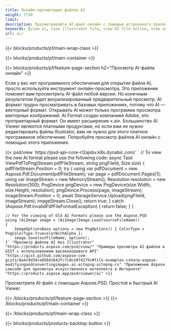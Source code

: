 ```yaml
---
title: Онлайн-просмотрщик файлов AI
weight: 7730
limit: 
description: Просматривайте AI-файл онлайн с помощью встроенного приложения Aspose
keywords: [view ai, view illustrator file, view AI file online, view adobe illustrator, ai file preview, ai format view]
url: ai/
---
```


{{< blocks/products/pf/main-wrap-class >}}


{{< blocks/products/pf/main-container >}}

{{< blocks/products/pf/feature-page-section h2="Просмотр AI-файла онлайн" >}}
<p>Если у вас нет программного обеспечения для открытия файла AI, просто используйте инструмент онлайн-просмотра. Это приложение поможет вам просмотреть AI-файл любой версии. Но конечным результатом будет визуализированный предварительный просмотр. AI формат трудно просматривать в базовых приложениях, потому что AI — векторный формат. Открывать AI может только программа просмотра векторных изображений. AI Format создан компанией Adobe, это проприетарный формат. Он имеет расширение «.ai». Большинство AI Viewer являются платными продуктами, но если вам не нужно редактировать файлы Illustrator, вам не нужно для этого платное программное обеспечение. Попробуйте просмотр файлов AI онлайн с помощью этого приложения.</p>
{{< psd/view `https://psd-api-core-rl2ajsbv.k8s.dynabic.com/` 
`	// To view the new AI format please use the following code:
	async Task<bool> ViewPdfToPng(Stream pdfFileStream, string pngFileId, Size size)
	{
		pdfFileStream.Position = 0;
		try
		{
			using var pdfDocument = new Aspose.Pdf.Document(pdfFileStream);
			var page = pdfDocument.Pages[1];
			using var imageStream = new MemoryStream();
			Resolution resolution = new Resolution(300);
			PngDevice pngDevice = new PngDevice(size.Width, size.Height, resolution);
			pngDevice.Process(page, imageStream);
			imageStream.Position = 0;
			await StorageService.Upload(pngFileId, imageStream);
			imageStream.Close();
			return true;
		}
		catch (Aspose.Pdf.InvalidPdfFileFormatException)
		{
			return false;
		}
	}
	
	// For the viewing of Old AI Formats please use the Aspose.PSD
	using (AiImage image = (AiImage)Image.Load(sourceFileName))
	{
		ImageOptionsBase options = new PngOptions() { ColorType = PngColorType.TruecolorWithAlpha };
		image.Save(outFileName, options);
	}` "Просмотр файлов AI без Illustrator" "https://products.aspose.com/psd/view/" "Примеры просмотра AI-файлов в GIST с использованием высококодового API" "https://gist.github.com/aspose-com-gists/8a4c9d34ce856d1642fc7c0ce974175c#file-examples-csharp-aspose-modifyingandconvertingimages-ai-aitopng-aitopng-cs" "Приложение Aspose Lowcode для просмотра искусственного интеллекта в Интернете" "https://products.aspose.app/psd/viewer/ai" >}}
<p>Просмотрите AI-файл с помощью Aspose.PSD. Простой и быстрый AI Viewer.</p>
{{< /blocks/products/pf/feature-page-section >}}
{{< /blocks/products/pf/main-container >}}


{{< /blocks/products/pf/main-wrap-class >}}

{{< blocks/products/products-backtop-button >}}
